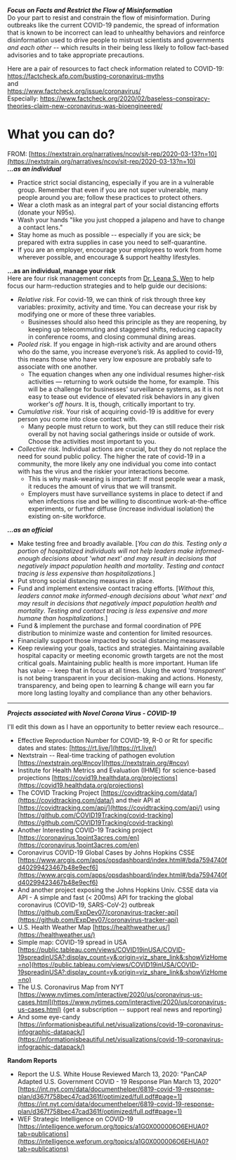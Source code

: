 ***Focus on Facts and Restrict the Flow of Misinformation***  
Do your part to resist and constrain the flow of misinformation.  During outbreaks like the current COVID-19 pandemic, the spread of information that is known to be incorrect can lead to unhealthy behaviors and reinforce disinformation used to drive people to mistrust scientists and governments *and each other* -- which results in their being less likely to follow fact-based advisories and to take appropriate precautions.  

Here are a pair of resources to fact check information related to COVID-19:  
https://factcheck.afp.com/busting-coronavirus-myths  
and  
https://www.factcheck.org/issue/coronavirus/  
Especially:
https://www.factcheck.org/2020/02/baseless-conspiracy-theories-claim-new-coronavirus-was-bioengineered/


What you can do?  
================
FROM: [https://nextstrain.org/narratives/ncov/sit-rep/2020-03-13?n=10](https://nextstrain.org/narratives/ncov/sit-rep/2020-03-13?n=10)  
***...as an individual***  
* Practice strict social distancing, especially if you are in a vulnerable group.  Remember that even if you are not super vulnerable, many people around you are; follow these practices to protect others.  
* Wear a cloth mask as an integral part of your social distancing efforts (donate your N95s).  
* Wash your hands "like you just chopped a jalapeno and have to change a contact lens."  
* Stay home as much as possible -- especially if you are sick; be prepared with extra supplies in case you need to self-quarantine.  
* If you are an employer, encourage your employees to work from home wherever possible, and encourage & support healthy lifestyles.  

**...as an individual, manage your risk**  
Here are four risk management concepts from [Dr. Leana S. Wen](https://www.washingtonpost.com/opinions/2020/05/21/four-concepts-assess-your-personal-risk-us-reopens/) to help focus our harm-reduction strategies and to help guide our decisions:  

* *Relative risk*. For covid-19, we can think of risk through three key variables: proximity, activity and time. You can decrease your risk by modifying one or more of these three variables.  
  * Businesses should also heed this principle as they are reopening, by keeping up telecommuting and staggered shifts, reducing capacity in conference rooms, and closing communal dining areas.  
* *Pooled risk*. If you engage in high-risk activity and are around others who do the same, you increase everyone’s risk. As applied to covid-19, this means those who have very low exposure are probably safe to associate with one another.  
  * The equation changes when any one individual resumes higher-risk activities — returning to work outside the home, for example.  This will be a challenge for businesses' surveillance systems, as it is not easy to tease out evidence of elevated risk behaviors in any given worker's *off hours*.  It is, though, critically important to try.  
* *Cumulative risk*. Your risk of acquiring covid-19 is additive for every person you come into close contact with.  
  * Many people must return to work, but they can still reduce their risk overall by not having social gatherings inside or outside of work. Choose the activities most important to you.  
* *Collective risk*.  Individual actions are crucial, but they do not replace the need for sound public policy.  The higher the rate of covid-19 in a community, the more likely any one individual you come into contact with has the virus and the riskier your interactions become.  
  * This is why mask-wearing is important: If most people wear a mask, it reduces the amount of virus that we will transmit.
  * Employers must have surveillance systems in place to detect if and when infections rise and be willing to discontinue work-at-the-office experiments, or further diffuse (increase individual isolation) the existing on-site workforce.


***...as an official***  
* Make testing free and broadly available. [*You can do this.  Testing only a portion of hospitalized individuals will not help leaders make informed-enough decisions about 'what next' and may result in decisions that negatively impact population health and mortality*.  *Testing and contact tracing is less expensive than hospitalizations.*]  
* Put strong social distancing measures in place.  
* Fund and implement extensive contact tracing efforts. [*Without this, leaders cannot make informed-enough decisions about 'what next' and may result in decisions that negatively impact population health and mortality*.  *Testing and contact tracing is less expensive and more humane than hospitalizations.*]  
* Fund & implement the purchase and formal coordination of PPE distribution to minimize waste and contention for limited resources.  
* Financially support those impacted by social distancing measures.  
* Keep reviewing your goals, tactics and strategies.  Maintaining available hospital capacity or meeting economic growth targets are not the most critical goals.  Maintaining public health is more important.  Human life has value -- keep that in focus at all times.  Using the word '*transparent*' is not being transparent in your decision-making and actions.  Honesty, transparency, and being open to learning & change will earn you far more long lasting loyalty and compliance than any other behaviors.  

----------------------------------------------------------  

***Projects associated with Novel Corona Virus - COVID-19***  

I'll edit this down as I have an opportunity to better review each resource...  
* Effective Reproduction Number for COVID-19, R-0 or Rt for specific dates and states: [https://rt.live/](https://rt.live/)  
* Nextstrain -- Real-time tracking of pathogen evolution [https://nextstrain.org/#ncov](https://nextstrain.org/#ncov)  
* Institute for Health Metrics and Evaluation (IHME) for science-based projections [https://covid19.healthdata.org/projections](https://covid19.healthdata.org/projections)  
* The COVID Tracking Project [https://covidtracking.com/data/](https://covidtracking.com/data/) and their API at [https://covidtracking.com/api/](https://covidtracking.com/api/) using [https://github.com/COVID19Tracking/covid-tracking](https://github.com/COVID19Tracking/covid-tracking)  
* Another Interesting COVID-19 Tracking project [https://coronavirus.1point3acres.com/en](https://coronavirus.1point3acres.com/en)  
* Coronavirus COVID-19 Global Cases by Johns Hopkins CSSE [https://www.arcgis.com/apps/opsdashboard/index.html#/bda7594740fd40299423467b48e9ecf6](https://www.arcgis.com/apps/opsdashboard/index.html#/bda7594740fd40299423467b48e9ecf6)  
* And another project exposing the Johns Hopkins Univ. CSSE data via API - A simple and fast (< 200ms) API for tracking the global coronavirus (COVID-19, SARS-CoV-2) outbreak [https://github.com/ExpDev07/coronavirus-tracker-api](https://github.com/ExpDev07/coronavirus-tracker-api)  
* U.S. Health Weather Map [https://healthweather.us/](https://healthweather.us/)  
* Simple map: COVID-19 spread in USA [https://public.tableau.com/views/COVID19inUSA/COVID-19spreadinUSA?:display_count=y&:origin=viz_share_link&:showVizHome=no](https://public.tableau.com/views/COVID19inUSA/COVID-19spreadinUSA?:display_count=y&:origin=viz_share_link&:showVizHome=no)  
* The U.S. Coronavirus Map from NYT [https://www.nytimes.com/interactive/2020/us/coronavirus-us-cases.html](https://www.nytimes.com/interactive/2020/us/coronavirus-us-cases.html) {get a subscription -- support real news and reporting}  
* And some eye-candy [https://informationisbeautiful.net/visualizations/covid-19-coronavirus-infographic-datapack/](https://informationisbeautiful.net/visualizations/covid-19-coronavirus-infographic-datapack/)  

**Random Reports**  
* Report the U.S. White House Reviewed March 13, 2020: "PanCAP Adapted U.S. Government COVID - 19 Response Plan March 13, 2020" [https://int.nyt.com/data/documenthelper/6819-covid-19-response-plan/d367f758bec47cad361f/optimized/full.pdf#page=1](https://int.nyt.com/data/documenthelper/6819-covid-19-response-plan/d367f758bec47cad361f/optimized/full.pdf#page=1)  
* WEF Strategic Intelligence on COVID-19 [https://intelligence.weforum.org/topics/a1G0X000006O6EHUA0?tab=publications](https://intelligence.weforum.org/topics/a1G0X000006O6EHUA0?tab=publications)  
